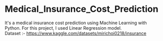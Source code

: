 # Medical_Insurance_Cost_Prediction
It's a medical insurance cost prediction using Machine Learning with Python. For this project, I used Linear Regression model.  
Dataset :- https://www.kaggle.com/datasets/mirichoi0218/insurance
